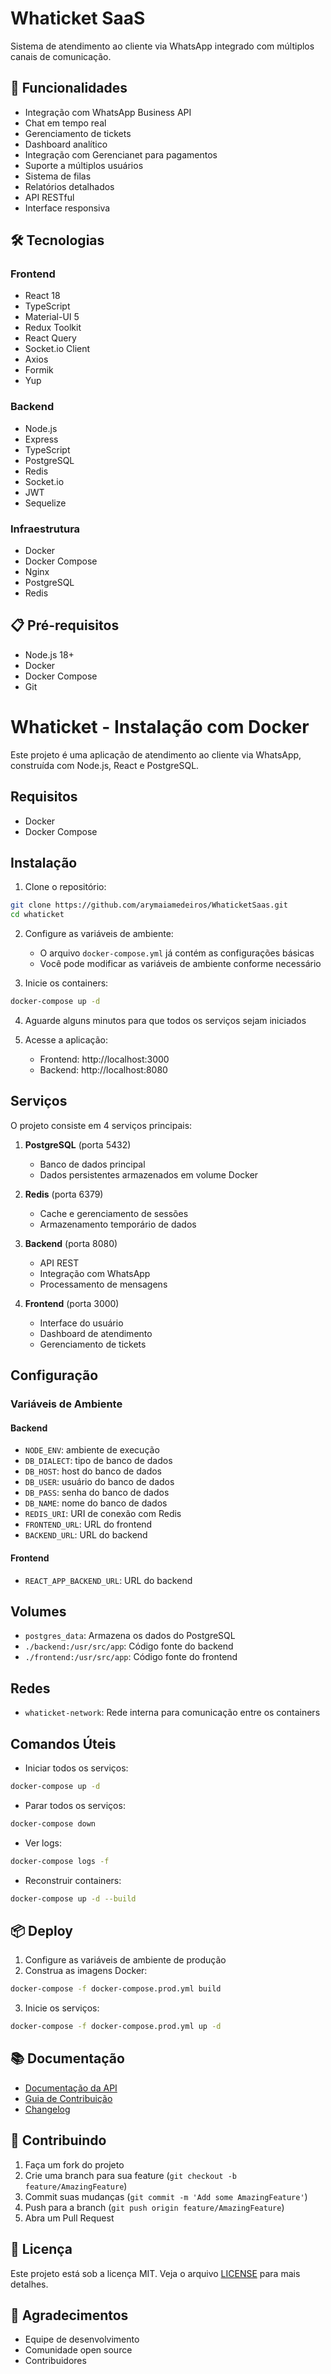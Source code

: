 # Whaticket SaaS

Sistema de atendimento ao cliente via WhatsApp integrado com múltiplos canais de comunicação.

## 🚀 Funcionalidades

- Integração com WhatsApp Business API
- Chat em tempo real
- Gerenciamento de tickets
- Dashboard analítico
- Integração com Gerencianet para pagamentos
- Suporte a múltiplos usuários
- Sistema de filas
- Relatórios detalhados
- API RESTful
- Interface responsiva

## 🛠️ Tecnologias

### Frontend
- React 18
- TypeScript
- Material-UI 5
- Redux Toolkit
- React Query
- Socket.io Client
- Axios
- Formik
- Yup

### Backend
- Node.js
- Express
- TypeScript
- PostgreSQL
- Redis
- Socket.io
- JWT
- Sequelize

### Infraestrutura
- Docker
- Docker Compose
- Nginx
- PostgreSQL
- Redis

## 📋 Pré-requisitos

- Node.js 18+
- Docker
- Docker Compose
- Git

# Whaticket - Instalação com Docker

Este projeto é uma aplicação de atendimento ao cliente via WhatsApp, construída com Node.js, React e PostgreSQL.

## Requisitos

- Docker
- Docker Compose

## Instalação

1. Clone o repositório:
```bash
git clone https://github.com/arymaiamedeiros/WhaticketSaas.git
cd whaticket
```

2. Configure as variáveis de ambiente:
   - O arquivo `docker-compose.yml` já contém as configurações básicas
   - Você pode modificar as variáveis de ambiente conforme necessário

3. Inicie os containers:
```bash
docker-compose up -d
```

4. Aguarde alguns minutos para que todos os serviços sejam iniciados

5. Acesse a aplicação:
   - Frontend: http://localhost:3000
   - Backend: http://localhost:8080

## Serviços

O projeto consiste em 4 serviços principais:

1. **PostgreSQL** (porta 5432)
   - Banco de dados principal
   - Dados persistentes armazenados em volume Docker

2. **Redis** (porta 6379)
   - Cache e gerenciamento de sessões
   - Armazenamento temporário de dados

3. **Backend** (porta 8080)
   - API REST
   - Integração com WhatsApp
   - Processamento de mensagens

4. **Frontend** (porta 3000)
   - Interface do usuário
   - Dashboard de atendimento
   - Gerenciamento de tickets

## Configuração

### Variáveis de Ambiente

#### Backend
- `NODE_ENV`: ambiente de execução
- `DB_DIALECT`: tipo de banco de dados
- `DB_HOST`: host do banco de dados
- `DB_USER`: usuário do banco de dados
- `DB_PASS`: senha do banco de dados
- `DB_NAME`: nome do banco de dados
- `REDIS_URI`: URI de conexão com Redis
- `FRONTEND_URL`: URL do frontend
- `BACKEND_URL`: URL do backend

#### Frontend
- `REACT_APP_BACKEND_URL`: URL do backend

## Volumes

- `postgres_data`: Armazena os dados do PostgreSQL
- `./backend:/usr/src/app`: Código fonte do backend
- `./frontend:/usr/src/app`: Código fonte do frontend

## Redes

- `whaticket-network`: Rede interna para comunicação entre os containers

## Comandos Úteis

- Iniciar todos os serviços:
```bash
docker-compose up -d
```

- Parar todos os serviços:
```bash
docker-compose down
```

- Ver logs:
```bash
docker-compose logs -f
```

- Reconstruir containers:
```bash
docker-compose up -d --build
```

## 📦 Deploy

1. Configure as variáveis de ambiente de produção
2. Construa as imagens Docker:
```bash
docker-compose -f docker-compose.prod.yml build
```

3. Inicie os serviços:
```bash
docker-compose -f docker-compose.prod.yml up -d
```

## 📚 Documentação

- [Documentação da API](docs/api.md)
- [Guia de Contribuição](docs/CONTRIBUTING.md)
- [Changelog](docs/CHANGELOG.md)

## 🤝 Contribuindo

1. Faça um fork do projeto
2. Crie uma branch para sua feature (`git checkout -b feature/AmazingFeature`)
3. Commit suas mudanças (`git commit -m 'Add some AmazingFeature'`)
4. Push para a branch (`git push origin feature/AmazingFeature`)
5. Abra um Pull Request

## 📝 Licença

Este projeto está sob a licença MIT. Veja o arquivo [LICENSE](LICENSE) para mais detalhes.

## 🙏 Agradecimentos

- Equipe de desenvolvimento
- Comunidade open source
- Contribuidores 